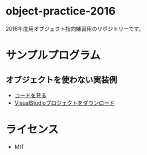 # object-practice-2016
2016年度用オブジェクト指向練習用のリポジトリーです。

# サンプルプログラム
## オブジェクトを使わない実装例
- [コードを見る](https://gist.github.com/tanakaedu/a55477056822950e6ab59f16efc83dbb)
- [VisualStudioプロジェクトをダウンロード](https://github.com/tanakaedu/object-practice-2016/archive/no-object.zip)

# ライセンス
- MIT
